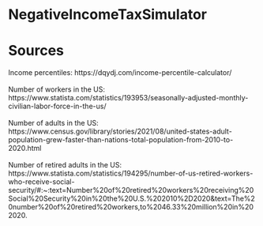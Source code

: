 # NegativeIncomeTaxSimulator
<h1>Sources</h1>
Income percentiles: https://dqydj.com/income-percentile-calculator/ <br></br>
Number of workers in the US: https://www.statista.com/statistics/193953/seasonally-adjusted-monthly-civilian-labor-force-in-the-us/ <br></br>
Number of adults in the US: https://www.census.gov/library/stories/2021/08/united-states-adult-population-grew-faster-than-nations-total-population-from-2010-to-2020.html <br></br>
Number of retired adults in the US: https://www.statista.com/statistics/194295/number-of-us-retired-workers-who-receive-social-security/#:~:text=Number%20of%20retired%20workers%20receiving%20Social%20Security%20in%20the%20U.S.%202010%2D2020&text=The%20number%20of%20retired%20workers,to%2046.33%20million%20in%202020. <br></br>
